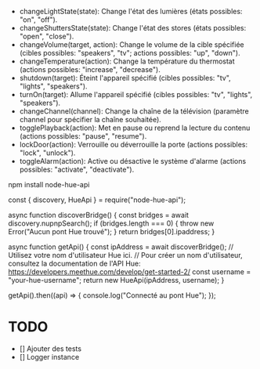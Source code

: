 - changeLightState(state): Change l'état des lumières (états possibles: "on", "off").
- changeShuttersState(state): Change l'état des stores (états possibles: "open", "close").
- changeVolume(target, action): Change le volume de la cible spécifiée (cibles possibles: "speakers", "tv"; actions possibles: "up", "down").
- changeTemperature(action): Change la température du thermostat (actions possibles: "increase", "decrease").
- shutdown(target): Éteint l'appareil spécifié (cibles possibles: "tv", "lights", "speakers").
- turnOn(target): Allume l'appareil spécifié (cibles possibles: "tv", "lights", "speakers").
- changeChannel(channel): Change la chaîne de la télévision (paramètre channel pour spécifier la chaîne souhaitée).
- togglePlayback(action): Met en pause ou reprend la lecture du contenu (actions possibles: "pause", "resume").
- lockDoor(action): Verrouille ou déverrouille la porte (actions possibles: "lock", "unlock").
- toggleAlarm(action): Active ou désactive le système d'alarme (actions possibles: "activate", "deactivate").

npm install node-hue-api

const { discovery, HueApi } = require("node-hue-api");

async function discoverBridge() {
  const bridges = await discovery.nupnpSearch();
  if (bridges.length === 0) {
    throw new Error("Aucun pont Hue trouvé");
  }
  return bridges[0].ipaddress;
}

async function getApi() {
  const ipAddress = await discoverBridge();
  // Utilisez votre nom d'utilisateur Hue ici.
  // Pour créer un nom d'utilisateur, consultez la documentation de l'API Hue: https://developers.meethue.com/develop/get-started-2/
  const username = "your-hue-username";
  return new HueApi(ipAddress, username);
}

getApi().then((api) => {
  console.log("Connecté au pont Hue");
});

# TODO

- [] Ajouter des tests
- [] Logger instance